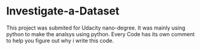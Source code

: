 # Investigate-a-Dataset
This project was submited for Udacity nano-degree. It was mainly using python to make the analsys using python.
Every Code has its own comment to help you figure out why i write this code.
